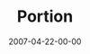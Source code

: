 ---
layout: message
category: message
series: "Ghost"
title: "Portion"
date: 2007-04-22-00-00
message_id: 22
audio: "http://s3.amazonaws.com/crossroads-media/messages/audio/Ghost_03_Portion_04-22-07_Tome.mp3"
audio-duration: "40:41"
tag: 
 - tome
 - holy-ghost
 - spirit
 - scuba
 - drinking
 - spirit-filled
explicit: false
---